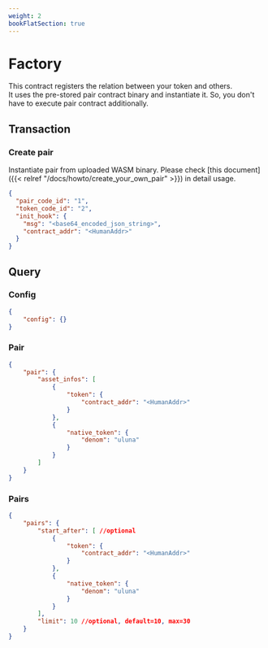 ```yaml
---
weight: 2
bookFlatSection: true
---
```


# Factory

This contract registers the relation between your token and others. <br />
It uses the pre-stored pair contract binary and instantiate it. So, you don't have to execute pair contract additionally.

## Transaction

### Create pair

Instantiate pair from uploaded WASM binary. Please check [this document]({{< relref "/docs/howto/create_your_own_pair" >}}) in detail usage.

```json
{
  "pair_code_id": "1",
  "token_code_id": "2",
  "init_hook": {
    "msg": "<base64_encoded_json_string>",
    "contract_addr": "<HumanAddr>"
  }
}
```

## Query

### Config

```json
{
    "config": {}
}
```

### Pair

```json
{
    "pair": {
        "asset_infos": [
            {
                "token": {
                    "contract_addr": "<HumanAddr>"
                }
            },
            {
                "native_token": {
                    "denom": "uluna"
                }
            }
        ]
    }
}
```

### Pairs

```json
{
    "pairs": {
        "start_after": [ //optional
            {
                "token": {
                    "contract_addr": "<HumanAddr>"
                }
            },
            {
                "native_token": {
                    "denom": "uluna"
                }
            }
        ],
        "limit": 10 //optional, default=10, max=30
    }
}
```

